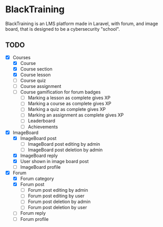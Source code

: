# BlackTraining

BlackTraining is an LMS platform made in Laravel, with forum, and image board, that is designed to be a cybersecurity "school".

## TODO

-   [x] Courses
    -   [x] Course
    -   [x] Course section
    -   [x] Course lesson
    -   [ ] Course quiz
    -   [ ] Course assignment
    -   [ ] Course gamification for forum badges
        -   [ ] Marking a lesson as complete gives XP
        -   [ ] Marking a course as complete gives XP
        -   [ ] Marking a quiz as complete gives XP
        -   [ ] Marking an assignment as complete gives XP
        -   [ ] Leaderboard
        -   [ ] Achievements
-   [x] ImageBoard
    -   [x] ImageBoard post
        -   [ ] ImageBoard post editing by admin
        -   [ ] ImageBoard post deletion by admin
    -   [x] ImageBoard reply
    -   [x] User shown in image board post
    -   [ ] ImageBoard profile
-   [x] Forum
    -   [x] Forum category
    -   [x] Forum post
        -   [ ] Forum post editing by admin
        -   [ ] Forum post editing by user
        -   [ ] Forum post deletion by admin
        -   [ ] Forum post deletion by user
    -   [ ] Forum reply
    -   [ ] Forum profile
